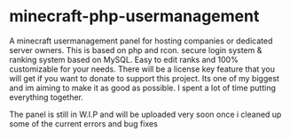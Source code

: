 # minecraft-php-usermanagement
A minecraft usermanagement panel for hosting companies or dedicated server owners. This is based on php and rcon.
secure login system & ranking system based on MySQL. Easy to edit ranks and 100% customizable for your needs.
There will be a license key feature that you will get if you want to donate to support this project. Its one of my biggest and im aiming to make it as good as possible. I spent a lot of time putting everything together.

The panel is still in W.I.P and will be uploaded very soon once i cleaned up some of the current errors and bug fixes
